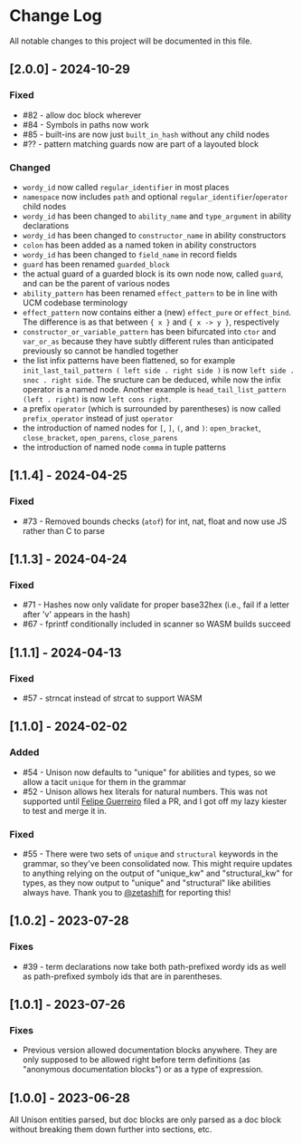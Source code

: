 # Change Log

All notable changes to this project will be documented in this file.

## [2.0.0] - 2024-10-29

### Fixed

- #82 - allow doc block wherever
- #84 - Symbols in paths now work
- #85 - built-ins are now just `built_in_hash` without any child nodes
- #?? - pattern matching guards now are part of a layouted block

### Changed

- `wordy_id` now called `regular_identifier` in most places
- `namespace` now includes `path` and optional `regular_identifier`/`operator` child nodes
- `wordy_id` has been changed to `ability_name` and `type_argument` in ability declarations
- `wordy_id` has been changed to `constructor_name` in ability constructors
- `colon` has been added as a named token in ability constructors
- `wordy_id` has been changed to `field_name` in record fields
- `guard` has been renamed `guarded_block`
- the actual guard of a guarded block is its own node now, called `guard`, and can be the parent of various nodes
- `ability_pattern` has been renamed `effect_pattern` to be in line with UCM codebase terminology
- `effect_pattern` now contains either a (new) `effect_pure` or `effect_bind`. The difference is as that between `{ x }` and `{ x -> y }`, respectively
- `constructor_or_variable_pattern` has been bifurcated into `ctor` and `var_or_as` because they have subtly different rules than anticipated previously so cannot be handled together
- the list infix patterns have been flattened, so for example `init_last_tail_pattern ( left side . right side )` is now `left side . snoc . right side`. The sructure can be deduced, while now the infix operator is a named node. Another example is `head_tail_list_pattern (left . right)` is now `left cons right`.
- a prefix `operator` (which is surrounded by parentheses) is now called `prefix_operator` instead of just `operator`
- the introduction of named nodes for `[`, `]`, `(`, and `)`: `open_bracket`, `close_bracket`, `open_parens`, `close_parens`
- the introduction of named node `comma` in tuple patterns

## [1.1.4] - 2024-04-25

### Fixed

- #73 - Removed bounds checks (`atof`) for int, nat, float and now use JS rather than C to parse

## [1.1.3] - 2024-04-24

### Fixed

- #71 - Hashes now only validate for proper base32hex (i.e., fail if a letter after 'v' appears in the hash)
- #67 - fprintf conditionally included in scanner so WASM builds succeed

## [1.1.1] - 2024-04-13

### Fixed

- #57 - strncat instead of strcat to support WASM

## [1.1.0] - 2024-02-02

### Added

- #54 - Unison now defaults to "unique" for abilities and types, so we allow a tacit `unique` for them in the grammar
- #52 - Unison allows hex literals for natural numbers. This was not supported until [Felipe Guerreiro](https://github.com/fmguerreiro) filed a PR, and I got off my lazy kiester to test and merge it in.

### Fixed

- #55 - There were two sets of `unique` and `structural` keywords in the grammar, so they've been consolidated now. This might require updates to anything relying on the output of "unique_kw" and "structural_kw" for types, as they now output to "unique" and "structural" like abilities always have. Thank you to [@zetashift](https://github.com/zetashift) for reporting this!

## [1.0.2] - 2023-07-28

### Fixes

- #39 - term declarations now take both path-prefixed wordy ids as well as path-prefixed symboly ids that are in parentheses.

## [1.0.1] - 2023-07-26

### Fixes

- Previous version allowed documentation blocks anywhere. They are only supposed to be allowed right before term definitions (as "anonymous documentation blocks") or as a type of expression.

## [1.0.0] - 2023-06-28

All Unison entities parsed, but doc blocks are only parsed as a doc block without breaking them down further into sections, etc.
